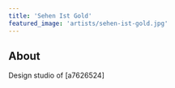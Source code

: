 ```yaml
---
title: 'Sehen Ist Gold'
featured_image: 'artists/sehen-ist-gold.jpg'
---
```


## About

Design studio of [a7626524]

